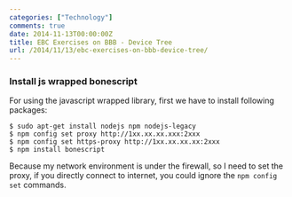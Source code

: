 ```yaml
---
categories: ["Technology"]
comments: true
date: 2014-11-13T00:00:00Z
title: EBC Exercises on BBB - Device Tree
url: /2014/11/13/ebc-exercises-on-bbb-device-tree/
---
```


### Install js wrapped bonescript
For using the javascript wrapped library, first we have to install following packages:    

```
$ sudo apt-get install nodejs npm nodejs-legacy
$ npm config set proxy http://1xx.xx.xx.xxx:2xxx
$ npm config set https-proxy http://1xx.xx.xx.xx:2xxx
$ npm install bonescript

```
Because my network environment is under the firewall, so I need to set the proxy, if you directly connect to internet, you could ignore the `npm config set` commands.    



